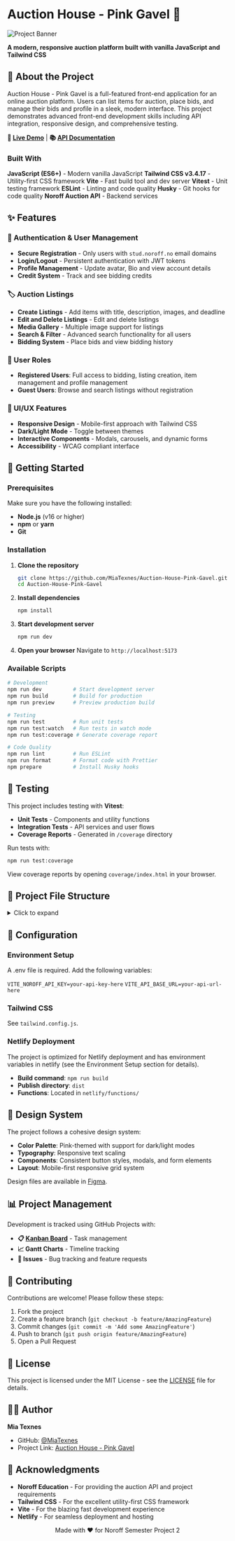 # Auction House - Pink Gavel 🔨

![Project Banner](assets/images/logo.png)

**A modern, responsive auction platform built with vanilla JavaScript and Tailwind CSS**

## 🎯 About the Project

Auction House - Pink Gavel is a full-featured front-end application for an online auction platform. Users can list items for auction, place bids, and manage their bids and profile in a sleek, modern interface. This project demonstrates advanced front-end development skills including API integration, responsive design, and comprehensive testing.

**🔗 [Live Demo](https://pinkgavel.netlify.app)** | **📚 [API Documentation](https://docs.noroff.dev/docs/v2)**

### Built With

**JavaScript (ES6+)** - Modern vanilla JavaScript
**Tailwind CSS v3.4.17** - Utility-first CSS framework
**Vite** - Fast build tool and dev server
**Vitest** - Unit testing framework
**ESLint** - Linting and code quality
**Husky** - Git hooks for code quality
**Noroff Auction API** - Backend services

## ✨ Features

### 🔐 Authentication & User Management

- **Secure Registration** - Only users with `stud.noroff.no` email domains
- **Login/Logout** - Persistent authentication with JWT tokens
- **Profile Management** - Update avatar, Bio and view account details
- **Credit System** - Track and see bidding credits

### 🏷️ Auction Listings

- **Create Listings** - Add items with title, description, images, and deadline
- **Edit and Delete Listings** - Edit and delete listings
- **Media Gallery** - Multiple image support for listings
- **Search & Filter** - Advanced search functionality for all users
- **Bidding System** - Place bids and view bidding history

### 👤 User Roles

- **Registered Users**: Full access to bidding, listing creation, item management and profile management
- **Guest Users**: Browse and search listings without registration

### 🎨 UI/UX Features

- **Responsive Design** - Mobile-first approach with Tailwind CSS
- **Dark/Light Mode** - Toggle between themes
- **Interactive Components** - Modals, carousels, and dynamic forms
- **Accessibility** - WCAG compliant interface

## 🚀 Getting Started

### Prerequisites

Make sure you have the following installed:

- **Node.js** (v16 or higher)
- **npm** or **yarn**
- **Git**

### Installation

1. **Clone the repository**

   ```bash
   git clone https://github.com/MiaTexnes/Auction-House-Pink-Gavel.git
   cd Auction-House-Pink-Gavel
   ```

2. **Install dependencies**

   ```bash
   npm install
   ```

3. **Start development server**

   ```bash
   npm run dev
   ```

4. **Open your browser**
   Navigate to `http://localhost:5173`

### Available Scripts

```bash
# Development
npm run dev          # Start development server
npm run build        # Build for production
npm run preview      # Preview production build

# Testing
npm run test         # Run unit tests
npm run test:watch   # Run tests in watch mode
npm run test:coverage # Generate coverage report

# Code Quality
npm run lint         # Run ESLint
npm run format       # Format code with Prettier
npm prepare          # Install Husky hooks
```

## 🧪 Testing

This project includes testing with **Vitest**:

- **Unit Tests** - Components and utility functions
- **Integration Tests** - API services and user flows
- **Coverage Reports** - Generated in `/coverage` directory

Run tests with:

```bash
npm run test:coverage
```

View coverage reports by opening `coverage/index.html` in your browser.

## 📁 Project File Structure

<details>
  <summary>Click to expand</summary>

```text
├── assets/
│   ├── favicon/
│   │   ├── favicon-96x96.png
│   │   ├── favicon.ico
│   │   ├── favicon.svg
│   │   ├── site.webmanifest
│   │   ├── web-app-manifest-192x192.png
│   │   └── web-app-manifest-512x512.png
│   └── images/
│       └── logo.png
├── coverage/
│   ├── base.css
│   ├── block-navigation.js
│   ├── clover.xml
│   ├── coverage-final.json
│   ├── favicon.png
│   ├── index.html
│   ├── prettify.css
│   ├── prettify.js
│   ├── sort-arrow-sprite.png
│   └── sorter.js
├── netlify/
│   └── functions/
│       └── api-proxy.js
├── public/
│   ├── site.webmanifest
│   ├── vite.svg
│   ├── assets/
│   │   ├── favicon/
│   │   └── images/
│   └── favicon/
│       ├── favicon-96x96.png
│       ├── favicon.ico
│       ├── favicon.svg
│       ├── site.webmanifest
│       ├── web-app-manifest-192x192.png
│       └── web-app-manifest-512x512.png
├── src/
│   ├── main.js
│   ├── components/
│   │   ├── buttons.js
│   │   ├── carousel.js
│   │   ├── darkLight.js
│   │   ├── footer.js
│   │   ├── header.js
│   │   ├── modalManager.js
│   │   └── searchAndSort.js
│   ├── config/
│   │   └── faviconConfig.js
│   ├── css/
│   │   └── style.css
│   ├── library/
│   │   ├── auth.js
│   │   └── newListing.js
│   ├── pages/
│   │   ├── contact.js
│   │   ├── faq.js
│   │   ├── index.js
│   │   ├── item.js
│   │   ├── listings.js
│   │   ├── login.js
│   │   ├── profile.js
│   │   ├── register.js
│   │   └── sellerProfile.js
│   ├── services/
│   │   ├── baseApi.js
│   │   ├── biddingService.js
│   │   ├── config.js
│   │   ├── faviconService.js
│   │   ├── inactivityService.js
│   │   ├── themeService.js
│   │   └── tests/
│   │       ├── auth.test.js
│   │       ├── baseApi.test.js
│   │       ├── biddingService.test.js
│   │       ├── buttons.test.js
│   │       ├── carousel.test.js
│   │       └── ...
│   └── utils/
│       └── ...
├── contact.html
├── cookies.html
├── faq.html
├── index.html
├── item.html
├── listings.html
├── login.html
├── netlify.toml
├── package.json
├── postcss.config.js
├── prettier.config.json
├── privacy.html
├── profile.html
├── README.md
├── register.html
├── sellerProfile.html
├── tailwind.config.js
├── terms.html
├── TESTING.md
├── vite.config.js
└── ...
```

</details>

## 🔧 Configuration

### Environment Setup

A .env file is required. Add the following variables:

`VITE_NOROFF_API_KEY=your-api-key-here`
`VITE_API_BASE_URL=your-api-url-here`

### Tailwind CSS

See `tailwind.config.js`.

### Netlify Deployment

The project is optimized for Netlify deployment and has environment variables in netlify (see the Environment Setup section for details).

- **Build command**: `npm run build`
- **Publish directory**: `dist`
- **Functions**: Located in `netlify/functions/`

## 🎨 Design System

The project follows a cohesive design system:

- **Color Palette**: Pink-themed with support for dark/light modes
- **Typography**: Responsive text scaling
- **Components**: Consistent button styles, modals, and form elements
- **Layout**: Mobile-first responsive grid system

Design files are available in [Figma](https://www.figma.com/).

## 📊 Project Management

Development is tracked using GitHub Projects with:

- **📋 [Kanban Board](https://github.com/MiaTexnes/Auction-House-Pink-Gavel/projects)** - Task management
- **📈 Gantt Charts** - Timeline tracking
- **🐛 Issues** - Bug tracking and feature requests

## 🤝 Contributing

Contributions are welcome! Please follow these steps:

1. Fork the project
2. Create a feature branch (`git checkout -b feature/AmazingFeature`)
3. Commit changes (`git commit -m 'Add some AmazingFeature'`)
4. Push to branch (`git push origin feature/AmazingFeature`)
5. Open a Pull Request

## 📄 License

This project is licensed under the MIT License - see the [LICENSE](LICENSE) file for details.

## 👨‍💻 Author

**Mia Texnes**

- GitHub: [@MiaTexnes](https://github.com/MiaTexnes)
- Project Link: [Auction House - Pink Gavel](https://github.com/MiaTexnes/Auction-House-Pink-Gavel)

## 🙏 Acknowledgments

- **Noroff Education** - For providing the auction API and project requirements
- **Tailwind CSS** - For the excellent utility-first CSS framework
- **Vite** - For the blazing fast development experience
- **Netlify** - For seamless deployment and hosting

<div align="center">
  Made with ❤️ for Noroff Semester Project 2
</div>
